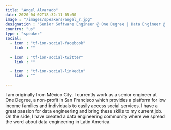 ```yaml
---
title: "Angel Alvarado"
date: 2020-04-02T18:32:11-05:00
image : "/images/speakers/angel_r.jpg"
designation : "Senior Software Engineer @ One Degree | Data Engineer @ Molanco"
country: "us"
type : "speaker"
social:
  - icon : "tf-ion-social-facebook"
    link : ""

  - icon : "tf-ion-social-twitter"
    link : ""

  - icon : "tf-ion-social-linkedin"
    link : ""

---
```


I am originally from México City. I currently work as a senior engineer at One Degree, a non-profit in San Francisco which provides a platform for low income families and individuals to easily access social services. I have a great passion for data engineering and bring these skills to my current job. On the side, I have created a data engineering community where we spread the word about data engineering in Latin America.